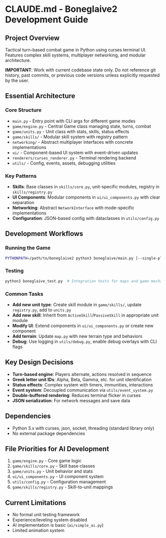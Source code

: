 # CLAUDE.md - Boneglaive2 Development Guide

## Project Overview
Tactical turn-based combat game in Python using curses terminal UI. Features complex skill systems, multiplayer networking, and modular architecture.

**IMPORTANT**: Work with current codebase state only. Do not reference git history, past commits, or previous code versions unless explicitly requested by the user.

## Essential Architecture

### Core Structure
- `main.py` - Entry point with CLI args for different game modes
- `game/engine.py` - Central Game class managing state, turns, combat
- `game/units.py` - Unit class with stats, skills, status effects
- `game/skills/` - Modular skill system with registry pattern
- `networking/` - Abstract multiplayer interfaces with concrete implementations
- `ui/` - Component-based UI system with event-driven updates
- `renderers/curses_renderer.py` - Terminal rendering backend
- `utils/` - Config, events, assets, debugging utilities

### Key Patterns
- **Skills**: Base classes in `skills/core.py`, unit-specific modules, registry in `skills/registry.py`
- **UI Components**: Modular components in `ui/ui_components.py` with clear separation
- **Networking**: Abstract `NetworkInterface` with mode-specific implementations
- **Configuration**: JSON-based config with dataclasses in `utils/config.py`

## Development Workflows

### Running the Game
```bash
PYTHONPATH=/path/to/boneglaive2 python3 boneglaive/main.py [--single-player|--local-mp|--lan-host|--lan-client|--vs-ai]
```

### Testing
```bash
python3 boneglaive_test.py  # Integration tests for maps and game mechanics
```

### Common Tasks
- **Add new unit type**: Create skill module in `game/skills/`, update `registry.py`, add to `units.py`
- **Add new skill**: Inherit from `ActiveSkill`/`PassiveSkill` in appropriate unit module
- **Modify UI**: Extend components in `ui/ui_components.py` or create new component
- **Add terrain**: Update `map.py` with new terrain type and behaviors
- **Debug**: Use logging in `utils/debug.py`, enable debug overlays with CLI flags

## Key Design Decisions
- **Turn-based engine**: Players alternate, actions resolved in sequence
- **Greek letter unit IDs**: Alpha, Beta, Gamma, etc. for unit identification
- **Status effects**: Complex system with timers, immunities, interactions
- **Event system**: Decoupled communication via `utils/event_system.py`
- **Double-buffered rendering**: Reduces terminal flicker in curses
- **JSON serialization**: For network messages and save data

## Dependencies
- Python 3.x with curses, json, socket, threading (standard library only)
- No external package dependencies

## File Priorities for AI Development
1. `game/engine.py` - Core game logic
2. `game/skills/core.py` - Skill base classes
3. `game/units.py` - Unit behavior and stats
4. `ui/ui_components.py` - UI component system
5. `utils/config.py` - Configuration management
6. `game/skills/registry.py` - Skill-to-unit mappings

## Current Limitations
- No formal unit testing framework
- Experience/leveling system disabled
- AI implementation is basic (`ai/simple_ai.py`)
- Limited animation system